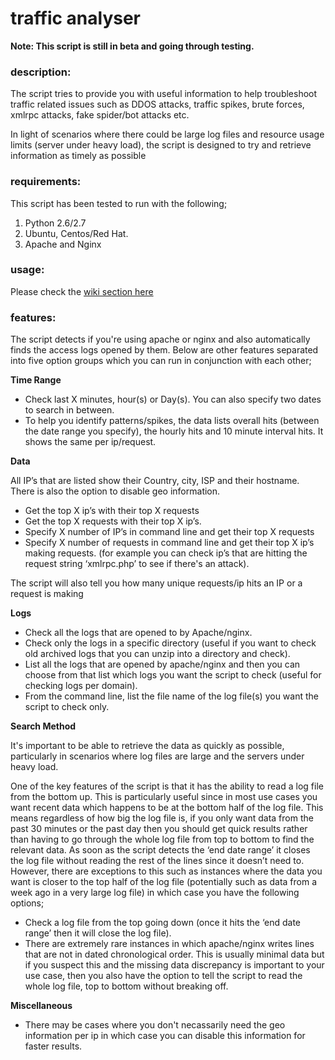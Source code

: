 # traffic analyser

**Note: This script is still in beta and going through testing.**

### description:

The script tries to provide you with useful information to help troubleshoot traffic related issues such as DDOS attacks, traffic spikes, brute forces, xmlrpc attacks, fake spider/bot attacks etc.

In light of scenarios where there could be large log files and resource usage limits (server under heavy load), the script is designed to try and retrieve information as timely as possible

### requirements:

This script has been tested to run with the following;

1. Python 2.6/2.7
1. Ubuntu, Centos/Red Hat.
1. Apache and Nginx

### usage:

Please check the [wiki section here](https://github.com/tahz7/traffic_analyser/wiki/0.-Usage)

### features:

The script detects if you're using apache or nginx and also automatically finds the access logs opened by them. 
Below are other features separated into five option groups which you can run in conjunction with each other;
 
**Time Range**
 
* Check last X minutes, hour(s) or Day(s). You can also specify two dates to search in between.
* To help you identify patterns/spikes, the data lists overall hits (between the date range you specify), the hourly hits and 10 minute interval hits. It shows the same per ip/request.
 
**Data**
 
All IP’s that are listed show their Country, city, ISP and their hostname. There is also the option to disable geo information.
 
* Get the top X ip’s with their top X requests 
* Get the top X requests with their top X ip’s.
* Specify X number of IP’s in command line and get their top X requests
* Specify X number of requests in command line and get their top X ip’s making requests.  (for example you can check ip’s that are hitting the request string ‘xmlrpc.php’ to see if there's an attack).

The script will also tell you how many unique requests/ip hits an IP or a request is making
 
**Logs**
 
* Check all the logs that are opened to by Apache/nginx.
* Check only the logs in a specific directory (useful if you want to check old archived logs that you can unzip into a directory and check).
* List all the logs that are opened by apache/nginx and then you can choose from that list which logs you want the script to check (useful for checking logs per domain).
* From the command line, list the file name of the log file(s) you want the script to check only.
 
**Search Method**
 
It's important to be able to retrieve the data as quickly as possible, particularly in scenarios where log files are large and the servers under heavy load.

One of the key features of the script is that it has the ability to read a log file from the bottom up. This is particularly useful since in most use cases you want recent data which happens to be at the bottom half of the log file. This means regardless of how big the log file is, if you only want data from the past 30 minutes or the past day then you should get quick results rather than having to go through the whole log file from top to bottom to find the relevant data. As soon as the script detects the ‘end date range’ it closes the log file without reading the rest of the lines since it doesn’t need to. However, there are exceptions to this such as instances where the data you want is closer to the top half of the log file (potentially such as data from a week ago in a very large log file) in which case you have the following options;
 
* Check a log file from the top going down (once it hits the ‘end date range’ then it will close the log file).
* There are extremely rare instances in which apache/nginx writes lines that are not in dated chronological order. This is usually minimal data but if you suspect this and the missing data discrepancy is important to your use case, then you also have the option to tell the script to read the whole log file, top to bottom without breaking off.

**Miscellaneous**

* There may be cases where you don't necassarily need the geo information per ip in which case you can disable this information for faster results. 
